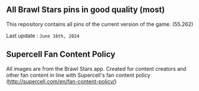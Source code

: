 ## All Brawl Stars pins in good quality (most)

This repository contains all pins of the current version of the game. (55.262)

Last update : `June 16th, 2024`

## Supercell Fan Content Policy
All images are from the Brawl Stars app. Created for content creators and other fan content in line with Supercell's fan content policy (http://supercell.com/en/fan-content-policy/)
